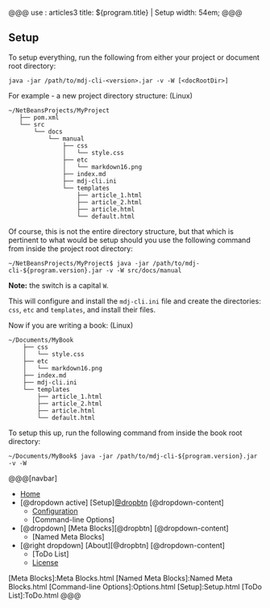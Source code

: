 @@@
use : articles3
title: ${program.title} | Setup
width: 54em;
@@@


## Setup

To setup everything, run the following from either your project or document root
directory:

`java -jar /path/to/mdj-cli-<version>.jar -v -W [<docRootDir>]`

For example - a new project directory structure: (Linux)

~~~
~/NetBeansProjects/MyProject
   ├── pom.xml
   └── src
       └── docs
           └── manual
               ├── css
               │   └── style.css
               ├── etc
               │   └── markdown16.png
               ├── index.md
               ├── mdj-cli.ini
               └── templates
                   ├── article_1.html
                   ├── article_2.html
                   ├── article.html
                   └── default.html
~~~

Of course, this is not the entire directory structure, but that which is 
pertinent to what would be setup should you use the following command from 
inside the project root directory:

~~~
~/NetBeansProjects/MyProject$ java -jar /path/to/mdj-cli-${program.version}.jar -v -W src/docs/manual
~~~

__Note:__ the switch is a capital `W`.

This will configure and install the `mdj-cli.ini` file and create the directories:
`css`, `etc` and `templates`, and install their files.

Now if you are writing a book: (Linux)

~~~
~/Documents/MyBook
    ├── css
    │   └── style.css
    ├── etc
    │   └── markdown16.png
    ├── index.md
    ├── mdj-cli.ini
    └── templates
        ├── article_1.html
        ├── article_2.html
        ├── article.html
        └── default.html
~~~

To setup this up, run the following command from inside the book root directory:

~~~
~/Documents/MyBook$ java -jar /path/to/mdj-cli-${program.version}.jar -v -W
~~~


@@@[navbar]
- [Home]
- [@dropdown active] [Setup][@dropbtn](#)
[@dropdown-content]
    - [Configuration]
    - [Command-line Options]
- [@dropdown] [Meta Blocks][@dropbtn]
[@dropdown-content]
    - [Named Meta Blocks]
- [@right dropdown] [About][@dropbtn]
[@dropdown-content]
    - [ToDo List]
    - [License]

[About]:About.html
[Configuration]:Configuration.html
[Home]:index.html
[License]:LICENSE.html
[Meta Blocks]:Meta Blocks.html
[Named Meta Blocks]:Named Meta Blocks.html
[Command-line Options]:Options.html
[Setup]:Setup.html
[ToDo List]:ToDo.html
@@@
